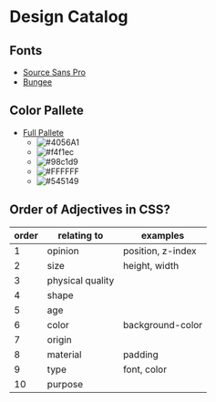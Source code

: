 # Design Catalog

## Fonts
  - [Source Sans Pro](https://fonts.google.com/specimen/Source+Sans+Pro)
  - [Bungee](https://fonts.google.com/specimen/Bungee)

## Color Pallete
  - [Full Pallete](https://coolors.co/4056a1-ffffff-98c1d9-f4f1ec-545149)
    - ![#4056A1](https://encycolorpedia.com/4056a1.svg)
    - ![#f4f1ec](https://encycolorpedia.com/f4f1ec.svg)
    - ![#98c1d9](https://encycolorpedia.com/98c1d9.svg)
    - ![#FFFFFF](https://encycolorpedia.com/ffffff.svg)
    - ![#545149](https://encycolorpedia.com/545149.svg)

## Order of Adjectives in CSS?
order|relating to|examples
-|-|-
1|opinion|position, z-index
2|size|height, width
3|physical quality|
4|shape|
5|age|
6|color|background-color
7|origin|
8|material|padding
9|type|font, color
10|purpose|


<!--
Create the HTML markup and CSS styling for your tweet element based on the reference image below

Follow these rules/tips when creating the markup. Read these all before starting:

  - We can consider a tweet to be an article, and there's an HTML5 tag for that!
  - You shouldn't be using an IDs within this component (do you know why?).
  - Consider that the tweet article has a header and a footer. There are HTML5 - tags for those too! This way you're not just using plain ol' <div> tags that have no semantic meaning.
  - Just put in fake/dummy text where needed so that you have some content to visualize.
  - Write out the HTML for the component without adding any CSS classes and then as you style it out, decide which CSS classes you really need and where you can simply use tag based selectors
  - For example: article.tweet header is a more clear and specific enough selector compared to article.tweet header.tweet-header. This is because we expect to find only one header per tweet and therefore the class tweet-header is repetitive. Avoiding overuse of CSS classes like this is an important practice. If you're unclear on this, speak to a peer or mentor.
  - Here is an image to use as a reference. Aim to make your tweet look like the one in the image.
  -->